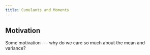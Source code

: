 ```yaml
---
title: Cumulants and Moments
---
```


## Motivation

Some motivation --- why do we care so much about the mean and variance?